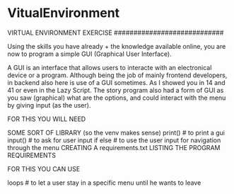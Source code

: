 # VitualEnvironment
VIRTUAL ENVIRONMENT EXERCISE
############################



Using the skills you have already + the knowledge available online,
you are now to program a simple GUI (Graphical User Interface).


A GUI is an interface that allows users to interacte with an electronical device or a program.
Although being the job of mainly frontend developers, in backend also here is use of
a GUI sometimes. As I showed you in 14 and 41 or even in the Lazy Script.
The story program also had a form of GUI as you saw (graphical) what are the options, and
could interact with the menu by giving input (as the user).


FOR THIS YOU WILL NEED

SOME SORT OF LIBRARY (so the venv makes sense)
print() # to print a gui
input() # to ask for user input
if else # to use the user input for navigation through the menu
CREATING A requirements.txt LISTING THE PROGRAM REQUIREMENTS


FOR THIS YOU CAN USE

loops   # to let a user stay in a specific menu until he wants to leave